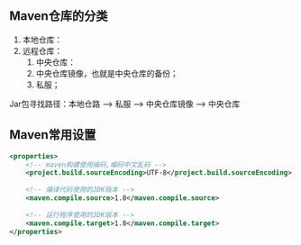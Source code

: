 ## Maven仓库的分类

1. 本地仓库：
2. 远程仓库：
   1. 中央仓库：
   2. 中央仓库镜像，也就是中央仓库的备份；
   3. 私服；

Jar包寻找路径：本地仓路 --> 私服 --> 中央仓库镜像 --> 中央仓库





## Maven常用设置

```xml
<properties>
	<!-- maven构建使用编码,编码中文乱码 -->
    <project.build.sourceEncoding>UTF-8</project.build.sourceEncoding>
    
    <!-- 编译代码使用的JDK版本 -->
    <maven.compile.source>1.8</maven.compile.source>
    
    <!-- 运行程序使用的JDK版本 -->
    <maven.compile.target>1.8</maven.compile.target>
</properties>
```





